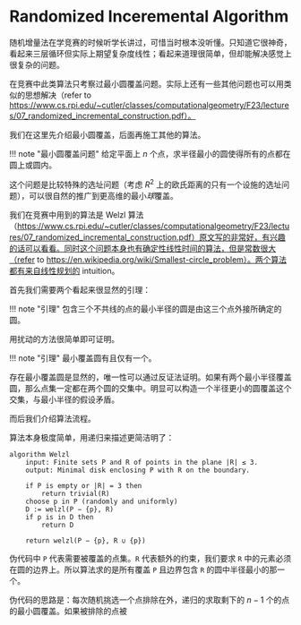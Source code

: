 # Randomized Inceremental Algorithm

随机增量法在学竞赛的时候听学长讲过，可惜当时根本没听懂。只知道它很神奇，看起来三层循环但实际上期望复杂度线性；看起来道理很简单，但却能解决感觉上很复杂的问题。

在竞赛中此类算法只考察过最小圆覆盖问题。实际上还有一些其他问题也可以用类似的思想解决（refer to https://www.cs.rpi.edu/~cutler/classes/computationalgeometry/F23/lectures/07_randomized_incremental_construction.pdf）。

我们在这里先介绍最小圆覆盖，后面再施工其他的算法。

!!! note "最小圆覆盖问题"
    给定平面上 $n$ 个点，求半径最小的圆使得所有的点都在圆上或圆内。

这个问题是比较特殊的选址问题（考虑 $R^2$ 上的欧氏距离的只有一个设施的选址问题），可以很自然的推广到更高维的最小*球*覆盖。

我们在竞赛中用到的算法是 Welzl 算法 （https://www.cs.rpi.edu/~cutler/classes/computationalgeometry/F23/lectures/07_randomized_incremental_construction.pdf）原文写的非常好，有兴趣的话可以看看。同时这个问题本身也有确定性线性时间的算法，但是常数很大（refer to https://en.wikipedia.org/wiki/Smallest-circle_problem）。两个算法都有来自线性规划的 intuition。

首先我们需要两个看起来很显然的引理：

!!! note "引理"
    包含三个不共线的点的最小半径的圆是由这三个点外接所确定的圆。

用扰动的方法很简单即可证明。

!!! note "引理"
    最小覆盖圆有且仅有一个。

存在最小覆盖圆是显然的，唯一性可以通过反证法证明。如果有两个最小半径覆盖圆，那么点集一定都在两个圆的交集中。明显可以构造一个半径更小的圆覆盖这个交集，与最小半径的假设矛盾。

而后我们介绍算法流程。

算法本身极度简单，用递归来描述更简洁明了：

```
algorithm Welzl
    input: Finite sets P and R of points in the plane |R| ≤ 3.
    output: Minimal disk enclosing P with R on the boundary.

    if P is empty or |R| = 3 then
        return trivial(R)
    choose p in P (randomly and uniformly)
    D := welzl(P − {p}, R)
    if p is in D then
        return D

    return welzl(P − {p}, R ∪ {p})
```

伪代码中 `P` 代表需要被覆盖的点集。`R` 代表额外的约束，我们要求 `R` 中的元素必须在圆的边界上。所以算法求的是所有覆盖 `P` 且边界包含 `R` 的圆中半径最小的那一个。

伪代码的思路是：每次随机挑选一个点排除在外，递归的求取剩下的 $n-1$ 个的点的最小圆覆盖。如果被排除的点被